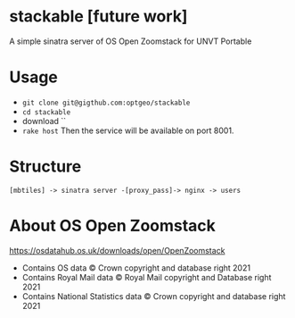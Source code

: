# stackable [future work]
A simple sinatra server of OS Open Zoomstack for UNVT Portable

# Usage
- `git clone git@gigthub.com:optgeo/stackable`
- `cd stackable`
- download ``
- `rake host`
Then the service will be available on port 8001.

# Structure
```
[mbtiles] -> sinatra server -[proxy_pass]-> nginx -> users
```

# About OS Open Zoomstack
https://osdatahub.os.uk/downloads/open/OpenZoomstack

- Contains OS data © Crown copyright and database right 2021
- Contains Royal Mail data © Royal Mail copyright and Database right 2021
- Contains National Statistics data © Crown copyright and database right 2021
